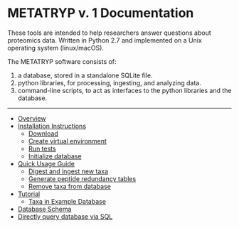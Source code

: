 # METATRYP v. 1 Documentation
These tools are intended to help researchers answer questions about proteomics data. Written in Python 2.7 and implemented on a Unix operating system (linux/macOS).

The METATRYP software consists of:
1. a database, stored in a standalone SQLite file.
2. python libraries, for processing, ingesting, and analyzing data. 
3. command-line scripts, to act as interfaces to the python libraries and the database.

***

* [Overview](https://github.com/saitomics/metatryp/wiki/Overview)
* [Installation Instructions](https://github.com/saitomics/metatryp/wiki/Installation-Instructions)
    * [Download](https://github.com/saitomics/metatryp/wiki/Installation-Instructions#1-download-this-repository-follow-a-or-b)
    * [Create virtual environment](https://github.com/saitomics/metatryp/wiki/Installation-Instructions#2-create-a-virtual-environment-follow-a-or-b)
    * [Run tests](https://github.com/saitomics/metatryp/wiki/Installation-Instructions#3-run-tests)
    * [Initialize database](https://github.com/saitomics/metatryp/wiki/Installation-Instructions#4-initialize-the-sqlite-database-follow-a-or-b)
* [Quick Usage Guide](https://github.com/saitomics/metatryp/wiki/Quick-Usage-Guide)
    * [Digest and ingest new taxa](https://github.com/saitomics/metatryp/wiki/Quick-Usage-Guide#1-digest-and-ingest-data)
    * [Generate peptide redundancy tables](https://github.com/saitomics/metatryp/wiki/Quick-Usage-Guide#2-generate-redundancy-tables)
    * [Remove taxa from database](https://github.com/saitomics/metatryp/wiki/Quick-Usage-Guide#3-remove-taxa-from-the-database)
* [Tutorial](https://github.com/saitomics/metatryp/wiki/Tutorial)
    * [Taxa in Example Database](https://github.com/saitomics/metatryp/wiki/Tutorial/_edit#taxa-in-database)
* [Database Schema](https://github.com/saitomics/metatryp/wiki/Database-Schema)
* [Directly query database via SQL](https://github.com/saitomics/metatryp/wiki/SQL-Query-Examples)

